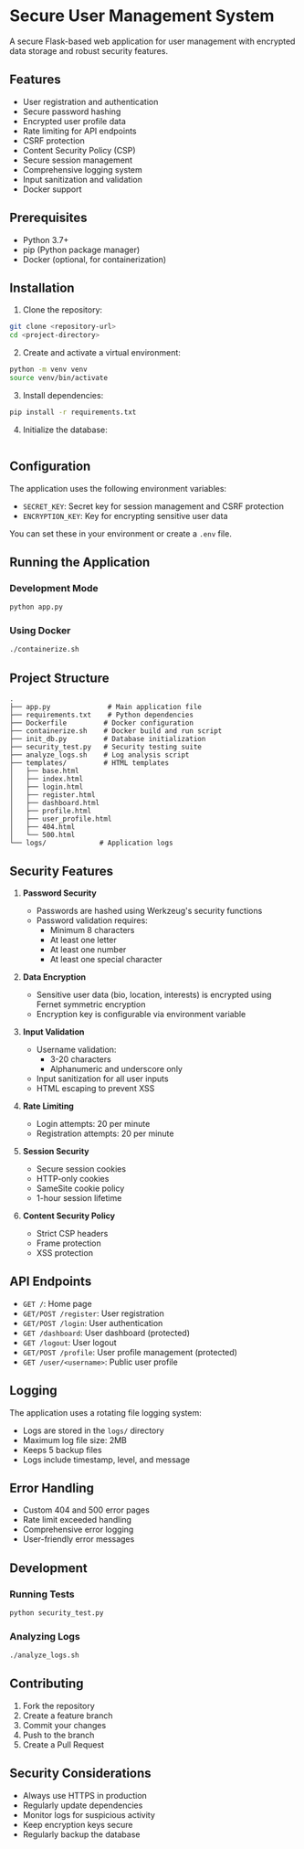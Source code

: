 # Secure User Management System

A secure Flask-based web application for user management with encrypted data storage and robust security features.

## Features

- User registration and authentication
- Secure password hashing
- Encrypted user profile data
- Rate limiting for API endpoints
- CSRF protection
- Content Security Policy (CSP)
- Secure session management
- Comprehensive logging system
- Input sanitization and validation
- Docker support

## Prerequisites

- Python 3.7+
- pip (Python package manager)
- Docker (optional, for containerization)

## Installation

1. Clone the repository:
```bash
git clone <repository-url>
cd <project-directory>
```

2. Create and activate a virtual environment:
```bash
python -m venv venv
source venv/bin/activate  
```

3. Install dependencies:
```bash
pip install -r requirements.txt
```

4. Initialize the database:
```bash
```

## Configuration

The application uses the following environment variables:

- `SECRET_KEY`: Secret key for session management and CSRF protection
- `ENCRYPTION_KEY`: Key for encrypting sensitive user data

You can set these in your environment or create a `.env` file.

## Running the Application

### Development Mode
```bash
python app.py
```

### Using Docker
```bash
./containerize.sh
```

## Project Structure

```
.
├── app.py              # Main application file
├── requirements.txt    # Python dependencies
├── Dockerfile         # Docker configuration
├── containerize.sh    # Docker build and run script
├── init_db.py         # Database initialization
├── security_test.py   # Security testing suite
├── analyze_logs.sh    # Log analysis script
├── templates/         # HTML templates
│   ├── base.html
│   ├── index.html
│   ├── login.html
│   ├── register.html
│   ├── dashboard.html
│   ├── profile.html
│   ├── user_profile.html
│   ├── 404.html
│   └── 500.html
└── logs/             # Application logs
```

## Security Features

1. **Password Security**
   - Passwords are hashed using Werkzeug's security functions
   - Password validation requires:
     - Minimum 8 characters
     - At least one letter
     - At least one number
     - At least one special character

2. **Data Encryption**
   - Sensitive user data (bio, location, interests) is encrypted using Fernet symmetric encryption
   - Encryption key is configurable via environment variable

3. **Input Validation**
   - Username validation:
     - 3-20 characters
     - Alphanumeric and underscore only
   - Input sanitization for all user inputs
   - HTML escaping to prevent XSS

4. **Rate Limiting**
   - Login attempts: 20 per minute
   - Registration attempts: 20 per minute

5. **Session Security**
   - Secure session cookies
   - HTTP-only cookies
   - SameSite cookie policy
   - 1-hour session lifetime

6. **Content Security Policy**
   - Strict CSP headers
   - Frame protection
   - XSS protection

## API Endpoints

- `GET /`: Home page
- `GET/POST /register`: User registration
- `GET/POST /login`: User authentication
- `GET /dashboard`: User dashboard (protected)
- `GET /logout`: User logout
- `GET/POST /profile`: User profile management (protected)
- `GET /user/<username>`: Public user profile

## Logging

The application uses a rotating file logging system:
- Logs are stored in the `logs/` directory
- Maximum log file size: 2MB
- Keeps 5 backup files
- Logs include timestamp, level, and message

## Error Handling

- Custom 404 and 500 error pages
- Rate limit exceeded handling
- Comprehensive error logging
- User-friendly error messages

## Development

### Running Tests
```bash
python security_test.py
```

### Analyzing Logs
```bash
./analyze_logs.sh
```

## Contributing

1. Fork the repository
2. Create a feature branch
3. Commit your changes
4. Push to the branch
5. Create a Pull Request


## Security Considerations

- Always use HTTPS in production
- Regularly update dependencies
- Monitor logs for suspicious activity
- Keep encryption keys secure
- Regularly backup the database 

